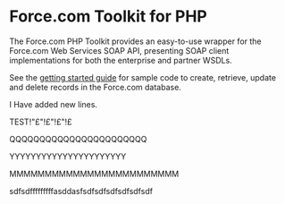 Force.com Toolkit for PHP
=========================

The Force.com PHP Toolkit provides an easy-to-use wrapper for the Force.com Web Services SOAP API, presenting SOAP client implementations for both the enterprise and partner WSDLs.

See the [getting started guide](http://wiki.developerforce.com/index.php/Getting_Started_with_the_Force.com_Toolkit_for_PHP) for sample code to create, retrieve, update and delete records in the Force.com database.

I Have added new lines.

TEST!"£"!£"!£"!£

QQQQQQQQQQQQQQQQQQQQQQQ

YYYYYYYYYYYYYYYYYYYYYY


MMMMMMMMMMMMMMMMMMMMMMMM

sdfsdfffffffffasddasfsdfsdfsdfsdfsdfsdf
